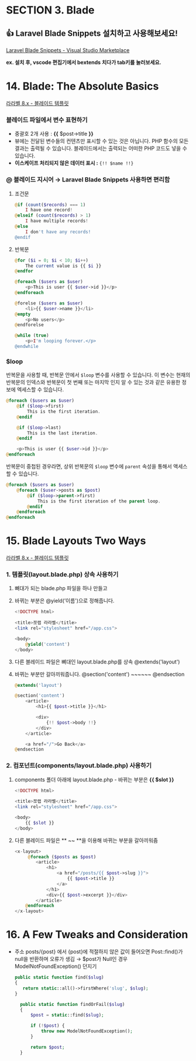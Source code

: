 # SECTION 3. Blade

## 👍 Laravel Blade Snippets 설치하고 사용해보세요!

[Laravel Blade Snippets - Visual Studio Marketplace](https://marketplace.visualstudio.com/items?itemName=onecentlin.laravel-blade)

**ex. 설치 후, vscode 편집기에서 bextends 치다가 tab키를 눌러보세요.**


# 14. Blade: The Absolute Basics

[라라벨 8.x - 블레이드 템플릿](https://laravel.kr/docs/8.x/blade)

### 블레이드 파일에서 변수 표현하기

- 중괄호 2개 사용 :  **{{** $post→title **}}**
- 뷰에는 전달된 변수들의 컨텐츠만 표시할 수 있는 것은 아닙니다. PHP 함수의 모든 결과는 출력될 수 있습니다. 블레이드에서는 출력되는 어떠한 PHP 코드도 넣을 수 있습니다.
- ****이스케이프 처리되지 않은 데이터 표시 :**** `{!! $name !!}`

### @ ****블레이드 지시어 → Laravel Blade Snippets 사용하면 편리함****

1. 조건문
    
    ```php
    @if (count($records) === 1)
        I have one record!
    @elseif (count($records) > 1)
        I have multiple records!
    @else
        I don't have any records!
    @endif
    ```
    
2. 반복문
    
    ```php
    @for ($i = 0; $i < 10; $i++)
        The current value is {{ $i }}
    @endfor
    
    @foreach ($users as $user)
        <p>This is user {{ $user->id }}</p>
    @endforeach
    
    @forelse ($users as $user)
        <li>{{ $user->name }}</li>
    @empty
        <p>No users</p>
    @endforelse
    
    @while (true)
        <p>I'm looping forever.</p>
    @endwhile
    ```
    

### $loop

반복문을 사용할 때, 반복문 안에서 `$loop` 변수를 사용할 수 있습니다. 이 변수는 현재의 반복문의 인덱스와 반복문이 첫 번째 또는 마지막 인지 알 수 있는 것과 같은 유용한 정보에 엑세스할 수 있습니다.

```php
@foreach ($users as $user)
    @if ($loop->first)
        This is the first iteration.
    @endif

    @if ($loop->last)
        This is the last iteration.
    @endif

    <p>This is user {{ $user->id }}</p>
@endforeach
```

반복문이 중첩된 경우라면, 상위 반복문의 `$loop` 변수에 `parent` 속성을 통해서 액세스 할 수 있습니다. 

```php
@foreach ($users as $user)
    @foreach ($user->posts as $post)
        @if ($loop->parent->first)
            This is the first iteration of the parent loop.
        @endif
    @endforeach
@endforeach
```

# 15. Blade Layouts Two Ways

[라라벨 8.x - 블레이드 템플릿](https://laravel.kr/docs/8.x/blade#building-layouts)

### 1. 템플릿(layout.blade.php) 상속 사용하기

1. 뼈대가 되는 blade.php 파일을 하나 만들고
2. 바뀌는 부분은 @yield(’이름')으로 정해줍니다.
    
    ```php
    <!DOCTYPE html>
        
    <title>쪼랩 라라벨</title>
    <link rel="stylesheet" href="/app.css">
    
    <body>
        @yield('content')
    </body>
    ```
    
3. 다른 블레이드 파일은 뼈대인 layout.blade.php를 상속  @extends('layout')
4. 바뀌는 부분만 갈아끼워줍니다. @section('content') ~~~~~~ @endsection
    
    ```php
    @extends('layout')
    
    @section('content')
        <article>
            <h1>{{ $post->title }}</h1>
    
            <div>
                {!! $post->body !!}
            </div>
        </article>
    
        <a href="/">Go Back</a>
    @endsection
    ```
    

### 2. 컴포넌트(components/layout.blade.php) 사용하기

1. components 폴더 아래에 layout.blade.php - 바뀌는 부분은  **{{ $slot }}**
    
    ```php
    <!DOCTYPE html>
        
    <title>쪼랩 라라벨</title>
    <link rel="stylesheet" href="/app.css">
    
    <body>
        {{ $slot }}
    </body>
    ```
    
2. 다른 블레이드 파일은 **<x-layout> ~~ </x-layout>**을 이용해 바뀌는 부분을 갈아끼워줌
    
    ```php
    <x-layout>
         @foreach ($posts as $post)
            <article>
                <h1>
                    <a href="/posts/{{ $post->slug }}">
                        {{ $post->title }}
                    </a>
                </h1>
                <div>{{ $post->excerpt }}</div>
            </article>
        @endforeach
    </x-layout>
    ```
    

# 16. A Few Tweaks and Consideration

- 주소 posts/{post} 에서 {post}에 적절하지 않은 값이 들어오면 Post::find()가 null을 반환하며 오류가 생김 → $post가 Null인 경우 ModelNotFoundException() 던지기
    
    ```php
    public static function find($slug)
    {
       return static::all()->firstWhere('slug', $slug);
    }
    
      public static function findOrFail($slug)
      {
          $post = static::find($slug);
    
          if (!$post) {
              throw new ModelNotFoundException();
          }
    
          return $post;
      }
    ```
